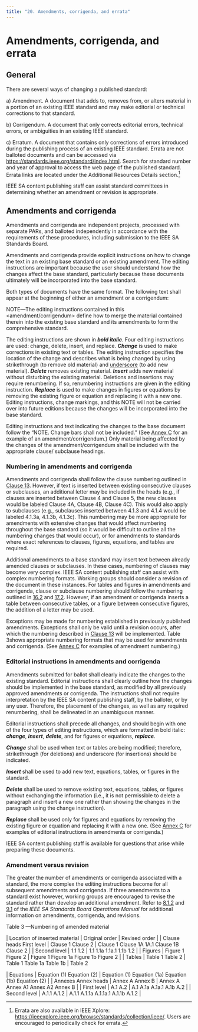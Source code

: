 ```yaml
---
title: "20. Amendments, corrigenda, and errata"
---
```


# Amendments, corrigenda, and errata

## General

There are several ways of changing a published standard:

  a) Amendment. A document that adds to, removes from, or alters material in a portion of an existing IEEE standard and may make editorial or technical corrections to that standard.

  b) Corrigendum. A document that only corrects editorial errors, technical errors, or ambiguities in an existing IEEE standard.

  c) Erratum. A document that contains only corrections of errors introduced during the publishing process of an existing IEEE standard. Errata are not balloted documents and can be accessed via https://standards.ieee.org/standard/index.html. Search for standard number and year of approval to access the web page of the published standard. Errata links are located under the Additional Resources Details section.[^errata]

IEEE SA content publishing staff can assist standard committees in determining whether an amendment or revision is appropriate.

[^errata]: Errata are also available in IEEE Xplore: https://ieeexplore.ieee.org/browse/standards/collection/ieee/. Users are encouraged to periodically check for errata.

## Amendments and corrigenda

Amendments and corrigenda are independent projects, processed with separate PARs, and balloted independently in accordance with the requirements of these procedures, including submission to the IEEE SA Standards Board.

Amendments and corrigenda provide explicit instructions on how to change the text in an existing base standard or an existing amendment. The editing instructions are important because the user should understand how the changes affect the base standard, particularly because these documents ultimately will be incorporated into the base standard.

Both types of documents have the same format. The following text shall appear at the beginning of either an amendment or a corrigendum:

  NOTE—The editing instructions contained in this <amendment/corrigendum> define how to merge the material contained therein into the existing base standard and its amendments to form the comprehensive standard.

  The editing instructions are shown in __*bold italic*__. Four editing instructions are used: change, delete, insert, and replace. __*Change*__ is used to make corrections in existing text or tables. The editing instruction specifies the location of the change and describes what is being changed by using strikethrough (to remove old material) and <ins>underscore</ins> (to add new material). __*Delete*__ removes existing material. __*Insert*__ adds new material without disturbing the existing material. Deletions and insertions may require renumbering. If so, renumbering instructions are given in the editing instruction. __*Replace*__ is used to make changes in figures or equations by removing the existing figure or equation and replacing it with a new one. Editing instructions, change markings, and this NOTE will not be carried over into future editions because the changes will be incorporated into the base standard.

Editing instructions and text indicating the changes to the base document follow the “NOTE. Change bars shall not be included.” (See [Annex C]() for an example of an amendment/corrigendum.) Only material being affected by the changes of the amendment/corrigendum shall be included with the appropriate clause/ subclause headings.

### Numbering in amendments and corrigenda

Amendments and corrigenda shall follow the clause numbering outlined in [Clause 13](). However, if text is inserted between existing consecutive clauses or subclauses, an additional letter may be included in the heads (e.g., if clauses are inserted between Clause 4 and Clause 5, the new clauses would be labeled Clause 4A, Clause 4B, Clause 4C). This would also apply to subclauses (e.g., subclauses inserted between 4.1.3 and 4.1.4 would be labeled 4.1.3a, 4.1.3b, 4.1.3c). This numbering may be more appropriate for amendments with extensive changes that would affect numbering throughout the base standard (so it would be difficult to outline all the numbering changes that would occur), or for amendments to standards where exact references to clauses, figures, equations, and tables are required.

Additional amendments to a base standard may insert text between already amended clauses or subclauses. In these cases, numbering of clauses may become very complex. IEEE SA content publishing staff can assist with complex numbering formats. Working groups should consider a revision of the document in these instances. For tables and figures in amendments and corrigenda, clause or subclause numbering should follow the numbering outlined in [16.2]() and [17.2](). However, if an amendment or corrigenda inserts a table between consecutive tables, or a figure between consecutive figures, the addition of a letter may be used.

Exceptions may be made for numbering established in previously published amendments. Exceptions shall only be valid until a revision occurs, after which the numbering described in [Clause 13]() will be implemented. Table 3shows appropriate numbering formats that may be used for amendments and corrigenda. (See [Annex C]() for examples of amendment numbering.)

### Editorial instructions in amendments and corrigenda

Amendments submitted for ballot shall clearly indicate the changes to the existing standard. Editorial instructions shall clearly outline how the changes should be implemented in the base standard, as modified by all previously approved amendments or corrigenda. The instructions shall not require interpretation by the IEEE SA content publishing staff, by the balloter, or by any user. Therefore, the placement of the changes, as well as any required renumbering, shall be delineated in an unambiguous manner.

Editorial instructions shall precede all changes, and should begin with one of the four types of editing instructions, which are formatted in bold italic: __*change*__, __*insert*__, __*delete*__, and for figures or equations, __*replace*__.

__*Change*__ shall be used when text or tables are being modified; therefore, strikethrough (for deletions) and underscore (for insertions) should be indicated.

__*Insert*__ shall be used to add new text, equations, tables, or figures in the standard.

__*Delete*__ shall be used to remove existing text, equations, tables, or figures without exchanging the information (i.e., it is not permissible to delete a paragraph and insert a new one rather than showing the changes in the paragraph using the change instruction).

__*Replace*__ shall be used only for figures and equations by removing the existing figure or equation and replacing it with a new one. (See [Annex C]() for examples of editorial instructions in amendments or corrigenda.)

IEEE SA content publishing staff is available for questions that arise while preparing these documents.

### Amendment versus revision

The greater the number of amendments or corrigenda associated with a standard, the more complex the editing instructions become for all subsequent amendments and corrigenda. If three amendments to a standard exist however, working groups are encouraged to revise the standard rather than develop an additional amendment. Refer to [8.1.2]() and [9.1]() of the *IEEE SA Standards Board Operations Manual* for additional information on amendments, corrigenda, and revisions.

Table 3 —Numbering of amended material

| Location of inserted material | Original order | Revised order |
| Clause heads First level | Clause 1 Clause 2 | Clause 1 Clause 1A 1A.1 Clause 1B Clause 2 |
|  Second level | 1.1 1.2 | 1.1 1.1a 1.1a.1 1.1b 1.2 |
| Figures | Figure 1 Figure 2 | Figure 1 Figure 1a Figure 1b Figure 2 |
| Tables | Table 1 Table 2 | Table 1 Table 1a Table 1b | Table 2

| Equations | Equation (1) Equation (2) | Equation (1) Equation (1a) Equation (1b) Equation (2) |
| Annexes Annex heads | Annex A Annex B | Annex A  Annex A1 Annex A2 Annex B |
| First level | A.1 A.2 | A.1 A.1a A.1a.1 A.1b A.2 |
| Second level | A.1.1 A.1.2 | A.1.1 A.1.1a A.1.1a.1 A.1.1b A.1.2 |


